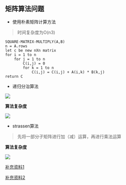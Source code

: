 ## 矩阵算法问题
- 使用朴素矩阵计算方法
> 时间复杂度为O(n3)
```
SQUARE-MATRIX-MULTIPLY(A,B)
n = A.rows
let c be new nXn matrix
for i = 1 to n 
    for j = 1 to n
        C(i,j) = 0
        for k = 1 to n
            C(i,j) = C(i,j) + A(i,k) * B(k,j)
return C
```
- 递归分治算法

![](https://user-gold-cdn.xitu.io/2019/8/11/16c7f2b5329b9181?w=396&h=275&f=png&s=72561)

**算法复杂度**

![](https://user-gold-cdn.xitu.io/2019/8/11/16c7f2bfe2311da3?w=293&h=52&f=png&s=8429)

- strassen算法
> 先将一部分子矩阵进行加（减）运算，再进行乘法运算

**算法复杂度**

![](https://user-gold-cdn.xitu.io/2019/8/11/16c7f2c90f28b919?w=355&h=67&f=png&s=6501)

[补充资料1](https://www.zhihu.com/question/28558331)

[补充资料2](https://lost-person.github.io/2018/07/12/Strassen/)
